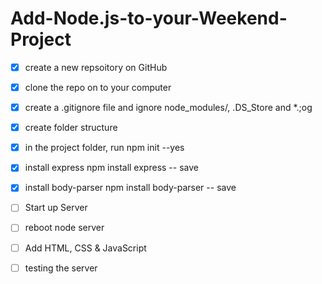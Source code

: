 # Add-Node.js-to-your-Weekend-Project

- [X] create a new repsoitory on GitHub
- [X] clone the repo on to your computer
- [X] create a .gitignore file and ignore node_modules/, .DS_Store and *.;og
- [X] create folder structure
- [X] in the project folder, run npm init --yes
- [X] install express npm install express -- save
- [X] install body-parser npm install body-parser -- save

- [ ] Start up Server
- [ ] reboot node server
- [ ] Add HTML, CSS & JavaScript
- [ ] testing the server